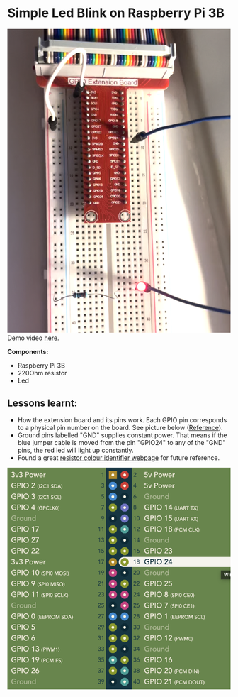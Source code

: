 # Simple Led Blink on Raspberry Pi 3B

![Board Setup Layout](media/setup.png)
Demo video [here](media/demo.MOV).

**Components:**
- Raspberry Pi 3B
- 220Ohm resistor
- Led

## Lessons learnt: 
- How the extension board and its pins work. Each GPIO pin corresponds to a physical pin number on the board. See picture below ([Reference](https://pinout.xyz/)). 
- Ground pins labelled "GND" supplies constant power. That means if the blue jumper cable is moved from the pin "GPIO24" to any of the "GND" pins, the red led will light up constantly.
- Found a great [resistor colour identifier webpage](https://www.tomshardware.com/how-to/resistor-color-codes#:~:text=220%20Ohm%20Resistor%20Color%20Code&text=\(%E2%80%9CThe%20light%20that%20burns%20twice,%2DBlack%2DBlack%2DGold.) for future reference.

![Physical Pin Number vs GPIO](media/physical-vs-gpio.png)